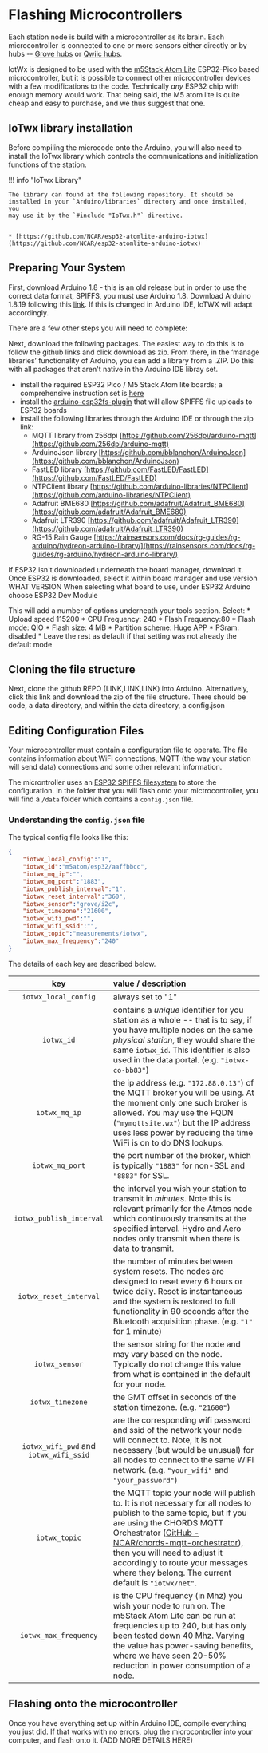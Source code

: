 # Flashing Microcontrollers

Each station node is build with a microcontroller as its brain. Each
microcontroller is connected to one or more sensors either directly or
by hubs -- [Grove hubs](https://www.seeedstudio.com/Grove-I2C-Hub.html) or [Qwiic hubs](https://www.seeedstudio.com/Grove-Qwiic-Hub-p-4531.html). 

IotWx is designed to be used with the [m5Stack Atom Lite](https://m5stack.com/collections/m5-core/products/atom-lite-esp32-development-kit)
ESP32-Pico based microcontroller, but it is possible to connect other microcontroller devices with a few modifications to the code. Technically _any_ ESP32 chip with enough memory would work.
That being said, the M5 atom lite is quite cheap and easy to purchase, and we thus suggest that one.

## IoTwx library installation

Before compiling the microcode onto the Arduino, you will also need to
install the IoTwx library which controls the
communications and initialization functions of the station.


!!! info  "IoTwx Library"

    The library can found at the following repository. It should be
    installed in your `Arduino/libraries` directory and once installed, you
    may use it by the `#include "IoTwx.h"` directive.


    * [https://github.com/NCAR/esp32-atomlite-arduino-iotwx](https://github.com/NCAR/esp32-atomlite-arduino-iotwx)


## Preparing Your System

First, download Arduino 1.8 - this is an old release but in order to use the correct data format, SPIFFS, you must use Arduino 1.8. Download Arduino 1.8.19 following this [link](https://www.arduino.cc/en/Main/Software). If this is changed in Arduino IDE, IoTWX will adapt accordingly. 

There are a few other steps you will need to complete:

Next, download the following packages. The easiest way to do this is to follow the github links and click download as zip. 
From there, in the ‘manage libraries’ functionality of Arduino, you can add a library from a .ZIP. Do this with all packages that aren't native in the Arduino IDE libray set.


* install the required ESP32 Pico / M5 Stack Atom lite boards; a comprehensive instruction set is [here](https://docs.m5stack.com/#/en/arduino/arduino_development)
* install the [arduino-esp32fs-plugin](https://github.com/me-no-dev/arduino-esp32fs-plugin) that will allow SPIFFS file uploads to ESP32 boards
* install the following libraries through the Arduino IDE or through the zip link:
    * MQTT library from 256dpi [https://github.com/256dpi/arduino-mqtt](https://github.com/256dpi/arduino-mqtt)
    * ArduinoJson library [https://github.com/bblanchon/ArduinoJson](https://github.com/bblanchon/ArduinoJson)
    * FastLED library [https://github.com/FastLED/FastLED](https://github.com/FastLED/FastLED)
    * NTPClient library [https://github.com/arduino-libraries/NTPClient](https://github.com/arduino-libraries/NTPClient)
    * Adafruit BME680 [https://github.com/adafruit/Adafruit_BME680](https://github.com/adafruit/Adafruit_BME680)
    * Adafruit LTR390 [https://github.com/adafruit/Adafruit_LTR390](https://github.com/adafruit/Adafruit_LTR390)
    * RG-15 Rain Gauge [https://rainsensors.com/docs/rg-guides/rg-arduino/hydreon-arduino-library/](https://rainsensors.com/docs/rg-guides/rg-arduino/hydreon-arduino-library/)

If ESP32 isn't downloaded underneath the board manager, download it. 
Once ESP32 is downloaded, select it within board manager and use version WHAT VERSION
When selecting what board to use, under ESP32 Arduino choose ESP32 Dev Module

This will add a number of options underneath your tools section.
Select:
    * Upload speed 115200
    * CPU Frequency: 240
    * Flash Frequency:80
    * Flash mode: QIO
    * Flash size: 4 MB
    * Partition scheme: Huge APP
    * PSram: disabled
    * Leave the rest as default if that setting was not already the default mode

## Cloning the file structure

Next, clone the github REPO (LINK,LINK,LINK) into Arduino. 
Alternatively, click this link and download the zip of the file structure. 
There should be code, a data directory, and within the data directory, a config.json

## Editing Configuration Files

Your microcontroller must contain a configuration file to operate.  The file contains information about WiFi connections, MQTT (the way your station will send data) connections and some other relevant information.


The microntroller uses an [ESP32 SPIFFS filesystem](https://docs.espressif.com/projects/esp-idf/en/latest/esp32/api-reference/storage/spiffs.html) to store the configuration. 
In the folder that you will flash onto your mictrocontroller, you will find a `/data` folder which contains a `config.json` file.


### Understanding the `config.json` file

The typical config file  looks like this:

```json
{    
    "iotwx_local_config":"1",
    "iotwx_id":"m5atom/esp32/aaffbbcc",
    "iotwx_mq_ip":"",
    "iotwx_mq_port":"1883",
    "iotwx_publish_interval":"1",
    "iotwx_reset_interval":"360",
    "iotwx_sensor":"grove/i2c",
    "iotwx_timezone":"21600",
    "iotwx_wifi_pwd":"",
    "iotwx_wifi_ssid":"",
    "iotwx_topic":"measurements/iotwx",
    "iotwx_max_frequency":"240"
}
```


The details of each key are described below.

| key | value / description |
|:--:|:---|
| `iotwx_local_config` | always set to "1" |
| `iotwx_id` |  contains a _unique_ identifier for you station as a whole -- that is to say, if you have multiple nodes on the same _physical station_, they would share the same `iotwx_id`.  This identifier is also used in the data portal. (e.g. `"iotwx-co-bb83"`) |
| `iotwx_mq_ip` |  the ip address (e.g. `"172.88.0.13"`) of the MQTT broker you will be using.  At the moment only one such broker is allowed. You may use the FQDN (`"mymqttsite.wx"`) but the IP address uses less power by reducing the time WiFi is on to do DNS lookups. |
| `iotwx_mq_port` |  the port number of the broker, which is typically `"1883"` for non-SSL and `"8883"` for SSL. |
| `iotwx_publish_interval` |  the interval you wish your station to transmit in _minutes_.  Note this is relevant primarily for the Atmos node which continuously transmits at the specified interval. Hydro and Aero nodes only transmit when there is data to transmit. |
| `iotwx_reset_interval`| the number of minutes between system resets.  The nodes are designed to reset every 6 hours or twice daily.  Reset is instantaneous and the system is restored to full functionality in 90 seconds after the Bluetooth acquisition phase. (e.g. `"1"` for 1 minute) |
| `iotwx_sensor` | the sensor string for the node and may vary based on the node.  Typically do not change this value from what is contained in the default for your node. |
| `iotwx_timezone` | the GMT offset in seconds of the station timezone. (e.g. `"21600"`)|
| `iotwx_wifi_pwd` and `iotwx_wifi_ssid` | are the corresponding wifi password and ssid of the network your node will connect to.  Note, it is not necessary (but would be unusual) for all nodes to connect to the same WiFi network. (e.g. `"your_wifi"` and `"your_password"`)|
| `iotwx_topic` | the MQTT topic your node will publish to.  It is not necessary for all nodes to publish to the same topic, but if you are using the CHORDS MQTT Orchestrator ([GitHub - NCAR/chords-mqtt-orchestrator](https://github.com/NCAR/chords-mqtt-orchestrator)), then you will need to adjust it accordingly to route your messages where they belong.  The current default is `"iotwx/net"`. |
| `iotwx_max_frequency` | is the CPU frequency (in Mhz) you wish your node to run  on.  The m5Stack Atom Lite can be run at frequencies up to 240, but has only been tested down 40 Mhz. Varying the value has power-saving benefits, where we have seen 20-50% reduction in power consumption of a node. |

## Flashing onto the microcontroller

Once you have everything set up within Arduino IDE, compile everything you just did. If that works with no errors, plug the microcontroller into your computer, and flash onto it. (ADD MORE DETAILS HERE)


